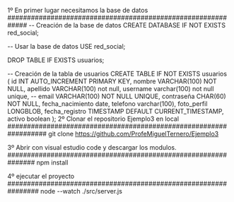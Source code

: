 1º En primer lugar necesitamos la base de datos
#############################################################
-- Creación de la base de datos
CREATE DATABASE IF NOT EXISTS red_social;

-- Usar la base de datos
USE red_social;

DROP TABLE IF EXISTS usuarios;

-- Creación de la tabla de usuarios
CREATE TABLE IF NOT EXISTS usuarios (
    id INT AUTO_INCREMENT PRIMARY KEY,
    nombre VARCHAR(100) NOT NULL,
    apellido VARCHAR(100) not null,
    username varchar(100) not null unique,
 --   email VARCHAR(100) NOT NULL UNIQUE,
    contraseña CHAR(60) NOT NULL,
    fecha_nacimiento date,
    telefono varchar(100),
    foto_perfil LONGBLOB,
    fecha_registro TIMESTAMP DEFAULT CURRENT_TIMESTAMP,
    activo boolean
);
2º Clonar el repositorio Ejemplo3 en local 
##################################################################
git clone https://github.com/ProfeMiguelTernero/Ejemplo3

3º Abrir con visual estudio code y descargar los modulos.
###############################################################
npm install

4º ejecutar el proyecto
################################################################
node --watch ./src/server.js
